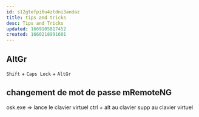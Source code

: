 ```yaml
---
id: s12gtefpi6u4ztdni3andaz
title: tips and tricks
desc: Tips and Tricks
updated: 1669105817452
created: 1660218991601
---
```



## AltGr

`Shift` + `Caps Lock` + `AltGr` 

## changement de mot de passe mRemoteNG

osk.exe => lance le clavier virtuel
ctrl + alt au clavier
supp au clavier virtuel